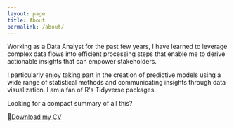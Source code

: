 ```yaml
---
layout: page
title: About
permalink: /about/
---
```


Working as a Data Analyst for the past few years, I have learned to leverage complex data flows into efficient processing steps that enable me to derive actionable insights that can empower stakeholders.

I particularly enjoy taking part in the creation of predictive models using a wide range of statistical methods and communicating insights through data visualization. I am a fan of R's Tidyverse packages.

Looking for a compact summary of all this?

📝[Download my CV](http://polegato.me/assets/Arno_Polegato_CV.pdf)